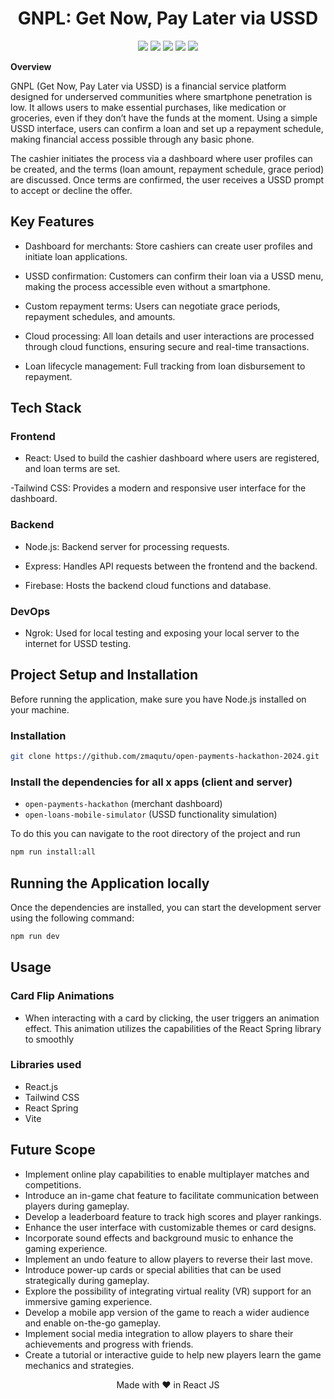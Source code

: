 <h1 align="center">GNPL: Get Now, Pay Later via USSD</h1>

<div align="center" >
  <img src="https://img.shields.io/badge/made%20by-Team%2044-blue?style=for-the-badge&labelColor=20232a" />
  <img src="https://img.shields.io/badge/Javascript-20232a?style=for-the-badge&logo=javascript&labelColor=2e2f38" />
  <img src="https://img.shields.io/badge/Tailwind CSS-20232a?style=for-the-badge&logo=tailwindcss&labelColor=162e16" />
  <img src="https://img.shields.io/badge/React JS-20232a?style=for-the-badge&logo=react&labelColor=2e2f38" />
  <img src="https://img.shields.io/badge/Vite-20232a?style=for-the-badge&logo=vite&labelColor=2e2f38" />
</div>

**Overview**

GNPL (Get Now, Pay Later via USSD) is a financial service platform designed for underserved communities where smartphone penetration is low. It allows users to make essential purchases, like medication or groceries, even if they don’t have the funds at the moment. Using a simple USSD interface, users can confirm a loan and set up a repayment schedule, making financial access possible through any basic phone.

The cashier initiates the process via a dashboard where user profiles can be created, and the terms (loan amount, repayment schedule, grace period) are discussed. Once terms are confirmed, the user receives a USSD prompt to accept or decline the offer.

## Key Features

- Dashboard for merchants: Store cashiers can create user profiles and initiate loan applications.

- USSD confirmation: Customers can confirm their loan via a USSD menu, making the process accessible even without a smartphone.

- Custom repayment terms: Users can negotiate grace periods, repayment schedules, and amounts.

- Cloud processing: All loan details and user interactions are processed through cloud functions, ensuring secure and real-time transactions.

- Loan lifecycle management: Full tracking from loan disbursement to repayment.

## Tech Stack

### Frontend

- React: Used to build the cashier dashboard where users are registered, and loan terms are set.

-Tailwind CSS: Provides a modern and responsive user interface for the dashboard.

### Backend

- Node.js: Backend server for processing requests.

- Express: Handles API requests between the frontend and the backend.

- Firebase: Hosts the backend cloud functions and database.

### DevOps

- Ngrok: Used for local testing and exposing your local server to the internet for USSD testing.



## Project Setup and Installation

Before running the application, make sure you have Node.js installed on your machine.

### Installation

```bash
git clone https://github.com/zmaqutu/open-payments-hackathon-2024.git
```

### Install the dependencies for all x apps (client and server)

- `open-payments-hackathon` (merchant dashboard)
- `open-loans-mobile-simulator` (USSD functionality simulation)

To do this you can navigate to the root directory of the project and run

```bash
npm run install:all
```

## Running the Application locally

Once the dependencies are installed, you can start the development server using the following command:

```bash
npm run dev
```

## Usage

### Card Flip Animations

-   When interacting with a card by clicking, the user triggers an animation effect. This animation utilizes the capabilities of the React Spring library to smoothly

### Libraries used

-   React.js
-   Tailwind CSS
-   React Spring
-   Vite

## Future Scope

-   Implement online play capabilities to enable multiplayer matches and competitions.
-   Introduce an in-game chat feature to facilitate communication between players during gameplay.
-   Develop a leaderboard feature to track high scores and player rankings.
-   Enhance the user interface with customizable themes or card designs.
-   Incorporate sound effects and background music to enhance the gaming experience.
-   Implement an undo feature to allow players to reverse their last move.
-   Introduce power-up cards or special abilities that can be used strategically during gameplay.
-   Explore the possibility of integrating virtual reality (VR) support for an immersive gaming experience.
-   Develop a mobile app version of the game to reach a wider audience and enable on-the-go gameplay.
-   Implement social media integration to allow players to share their achievements and progress with friends.
-   Create a tutorial or interactive guide to help new players learn the game mechanics and strategies.

<p align="center">Made with ❤️ in React JS</p>
